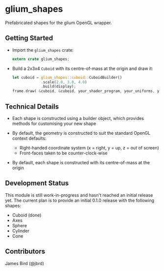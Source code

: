 # glium_shapes

Prefabricated shapes for the glium OpenGL wrapper.


## Getting Started

- Import the `glium_shapes` crate:

  ```rust
  extern crate glium_shapes;
  ```

- Build a 2x3x4 `Cuboid` with its centre-of-mass at the origin and draw it:

  ```rust
  let cuboid = glium_shapes::cuboid::CuboidBuilder()
               .scale(2.0, 3.0, 4.0)
               .build(display);
  frame.draw( &cuboid, &cuboid, your_shader_program, your_uniforms, your_draw_params );
  ```


## Technical Details

* Each shape is constructed using a builder object, which provides methods for customising
  your new shape

* By default, the geometry is constructed to suit the standard OpenGL context defaults:

  * Right-handed coordinate system (x = right, y = up, z = out of screen)
  * Front-faces taken to be counter-clock-wise

* By default, each shape is constructed with its centre-of-mass at the origin


## Development Status

This module is still work-in-progress and hasn't reached an initial release yet. The current plan is to provide an initial 0.1.0 release with the following shapes:

* Cuboid (done)
* Axes
* Sphere
* Cylinder
* Cone


## Contributors

James Bird (@jbrd)
